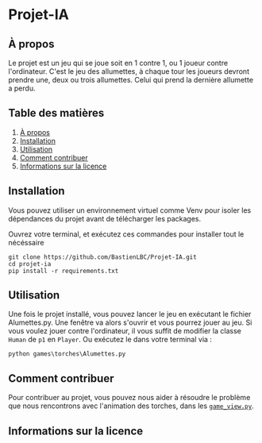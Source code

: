 # Projet-IA

## À propos

Le projet est un jeu qui se joue soit en 1 contre 1, ou 1 joueur contre l'ordinateur. C'est le jeu des allumettes, à chaque tour les joueurs devront prendre une, deux ou trois allumettes. Celui qui prend la dernière allumette a perdu. 

## Table des matières

1. [À propos](#à-propos)
2. [Installation](#installation)
3. [Utilisation](#utilisation)
4. [Comment contribuer](#comment-contribuer)
5. [Informations sur la licence](#informations-sur-la-licence)

## Installation
Vous pouvez utiliser un environnement virtuel comme Venv pour isoler les dépendances du projet avant de télécharger les packages.  

Ouvrez votre terminal, et exécutez ces commandes pour installer tout le nécéssaire
```
git clone https://github.com/BastienLBC/Projet-IA.git
cd projet-ia
pip install -r requirements.txt
```

## Utilisation 
Une fois le projet installé, vous pouvez lancer le jeu en exécutant le fichier Alumettes.py. Une fenêtre va alors s'ouvrir et vous pourrez jouer au jeu. Si vous voulez jouer contre l'ordinateur, il vous suffit de modifier la classe `Human` de `p1` en `Player`.
Ou exécutez le dans votre terminal via :
```
python games\torches\Alumettes.py
```

## Comment contribuer 
Pour contribuer au projet, vous pouvez nous aider à résoudre le problème que nous rencontrons avec l'animation des torches, dans les [`game_view.py`](./games/torches/Game/game_view.py).

## Informations sur la licence
